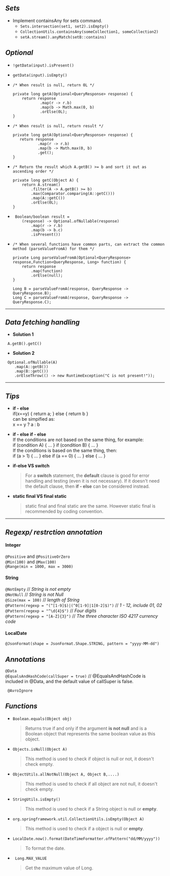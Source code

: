 
## *Sets*
* Implement containsAny for sets command.  
  - `Sets.intersection(set1, set2).isEmpty()`   
  - `CollectionUtils.containsAny(someCollection1, someCollection2)`
  - `setA.stream().anyMatch(setB::contains)`

<!-- more -->
 
 ## *Optional*
- `!getData(input).isPresent()` 
- `getData(input).isEmpty()` 

- 
    ``` 
  /* When result is null, return 0L */

  private long getA(Optional<QueryResponse> response) {
        return response
                .map(r -> r.b)
                .map(b -> Math.max(0, b)
                .orElse(0L);
  }
    ```
- 
     ```
  /* When result is null, return result */

  private long getA(Optional<QueryResponse> response) {
        return response
                .map(r -> r.b)
                .map(b -> Math.max(0, b)
                .get();
  }
    ```

- 
    ```  
    /* Return the result which A.getB() >= b and sort it out as ascending order */

    private long getC(Object A) {
        return A.stream()
            .filter(A -> A.getB() >= b)
            .max(Comparator.comparing(A::getC()))
            .map(A::getC())
            .orElse(0L);
    }
    ```

- 
    ```
     Boolean/boolean result = 
        (response) -> Optional.ofNullable(response)
            .map(r -> r.b)
            .map(b -> b.c)
            .isPresent())
    ```

- 
    ```
    /* When several functions have common parts, can extract the common method (parseValueFromA) for them */

    private Long parseValueFromA(Optional<QueryResponse> response,Function<QueryResponse, Long> function) {
        return response
            .map(function)
            .orElse(null);
    }

    Long B = parseValueFromA(response, QueryResponse -> QueryResponse.B);
    Long C = parseValueFromA(response, QueryResponse -> QueryResponse.C);
    ```


---
## *Data fetching handling*
- **Solution 1**
```  
 A.getB().getC() 
```

- **Solution 2**
``` 
 Optional.ofNullable(A) 
    .map(A::getB())
    .map(B::getC())
    .orElseThrow(() -> new RuntimeException("C is not present!"));
```

---
## *Tips*
- **if - else**   
        if(x==y) {
            return a;
        } else {
            return b 
        }  
    can be simpified as:  
        x == y ? a : b 

- **if - else if - else**   
    If the conditions are not based on the same thing, for example:   
        if (condition A) {
            ...
        }
        if (condition B) {
            ...
        }  
    If the conditions is based on the same thing, then:   
        if (a > 1) {
            ...
        } else if (a == 0) {
            ...
        } else {
            ...
        }
    
- **if-else VS switch**  
    > For a **switch** statement, the **default** clause is good for error handling and testing (even it is not necessary). If it doesn't need the default clause, then **if - else** can be considered instead.

- **static final VS final static**
    > static final and final static are the same. However static final is recommended by coding convention.
---
 ## *Regexp/ restrction annotation*

 #### Integer
`@Positive` and `@PositiveOrZero`  
 `@Min(100)` and  `@Max(100)`  
 `@Range(min = 1000, max = 3000)`

  #### String
 `@NotEmpty` // *String is not empty*  
 `@NotNull` // *String is not Null*  
 `@Size(max = 100)`  // *length of String*  
 `@Pattern(regexp = "(^[1-9]$)|(^0[1-9]|1[0-2]$)")`  // *1 - 12, include 01, 02*
 `@Pattern(regexp = "^\d{4}$")` // *Four digits*  
 `@Pattern(regexp = "[A-Z]{3}")` // *The three character ISO 4217 currency code*

 #### LocalDate
 `@JsonFormat(shape = JsonFormat.Shape.STRING, pattern = "yyyy-MM-dd")`

 ## *Annotations*

`@Data`  
`@EqualsAndHashCode(callSuper = true)` // @EqualsAndHashCode is included in @Data, and the default value of callSuper is false.

` @AvroIgnore`

 ## *Functions*
 - `Boolean.equals(Object obj)`
   >Returns true if and only if the argument **is not null** and is a Boolean object that represents the same boolean value as this object.

- `Objects.isNull(Object A)`  
  >This method is used to check if object is null or not, it doesn't check empty.

- `ObjectUtils.allNotNull(Object A, Object B,....)`
  >This method is used to check if all object are not null, it doesn't check empty. 

- `StringUtils.isEmpty()`
  >This method is used to check if a String object is null or **empty**. 

- `org.springframework.util.CollectionUtils.isEmpty(Object A)`    
  >This method is used to check if a object is null or **empty**.
  &nbsp;

- `LocalDate.now().format(DateTimeFormatter.ofPattern("dd/MM/yyyy"))`
  >To format the date.
- ` Long.MAX_VALUE`
  > Get the maximum value of Long.